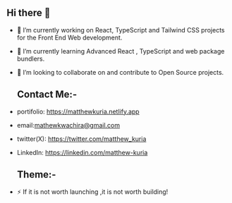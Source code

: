 ## Hi there 👋

- 🔭 I’m currently working on React, TypeScript and Tailwind CSS projects for the Front End Web development.
- 🌱 I’m currently learning Advanced React , TypeScript and web package bundlers.
- 👯 I’m looking to collaborate on and contribute to Open Source projects.
  
  ## Contact Me:-
  
- portifolio: https://matthewkuria.netlify.app
- email:mathewkwachira@gmail.com
- twitter(X): https://twitter.com/matthew_kuria
- LinkedIn: https://linkedin.com/matthew-kuria
  
  ## Theme:-
- ⚡ If it is not worth launching ,it is not worth building!

